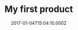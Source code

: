 ---
title: My first product
date: 2017-01-04T15:04:10.000Z
description: >-
  Here's my product.
image: /img/blog-chemex.jpg
---